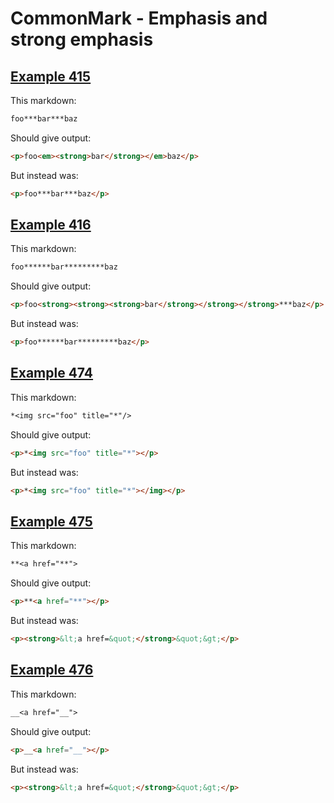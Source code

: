 # CommonMark - Emphasis and strong emphasis

## [Example 415](https://spec.commonmark.org/0.29/#example-415)

This markdown:

````````````markdown
foo***bar***baz

````````````

Should give output:

````````````html
<p>foo<em><strong>bar</strong></em>baz</p>
````````````

But instead was:

````````````html
<p>foo***bar***baz</p>
````````````
## [Example 416](https://spec.commonmark.org/0.29/#example-416)

This markdown:

````````````markdown
foo******bar*********baz

````````````

Should give output:

````````````html
<p>foo<strong><strong><strong>bar</strong></strong></strong>***baz</p>
````````````

But instead was:

````````````html
<p>foo******bar*********baz</p>
````````````
## [Example 474](https://spec.commonmark.org/0.29/#example-474)

This markdown:

````````````markdown
*<img src="foo" title="*"/>

````````````

Should give output:

````````````html
<p>*<img src="foo" title="*"></p>
````````````

But instead was:

````````````html
<p>*<img src="foo" title="*"></img></p>
````````````
## [Example 475](https://spec.commonmark.org/0.29/#example-475)

This markdown:

````````````markdown
**<a href="**">

````````````

Should give output:

````````````html
<p>**<a href="**"></p>
````````````

But instead was:

````````````html
<p><strong>&lt;a href=&quot;</strong>&quot;&gt;</p>
````````````
## [Example 476](https://spec.commonmark.org/0.29/#example-476)

This markdown:

````````````markdown
__<a href="__">

````````````

Should give output:

````````````html
<p>__<a href="__"></p>
````````````

But instead was:

````````````html
<p><strong>&lt;a href=&quot;</strong>&quot;&gt;</p>
````````````
